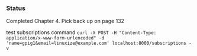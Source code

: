### Status
Completed Chapter 4. Pick back up on page 132

test subscriptions command
`curl -X POST -H "Content-Type: application/x-www-form-urlencoded" -d 'name=gpig1&email=linuxize@example.com' localhost:8000/subscriptions -v`
